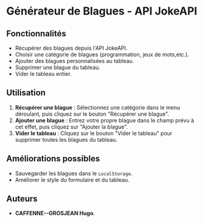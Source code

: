 # Générateur de Blagues - API JokeAPI

## Fonctionnalités

- Récupérer des blagues depuis l'API JokeAPI.
- Choisir une catégorie de blagues (programmation, jeux de mots,etc.).
- Ajouter des blagues personnalisées au tableau.
- Supprimer une blague du tableau.
- Vider le tableau entier.
  
## Utilisation

1. **Récupérer une blague** : Sélectionnez une catégorie dans le menu déroulant, puis cliquez sur le bouton "Récupérer une blague".
2. **Ajouter une blague** : Entrez votre propre blague dans le champ prévu à cet effet, puis cliquez sur "Ajouter la blague".
3. **Vider le tableau** : Cliquez sur le bouton "Vider le tableau" pour supprimer toutes les blagues du tableau.

## Améliorations possibles

- Sauvegarder les blagues dans le `LocalStorage`.
- Améliorer le style du formulaire et du tableau.

## Auteurs

- **CAFFENNE--GROSJEAN Hugo**.
